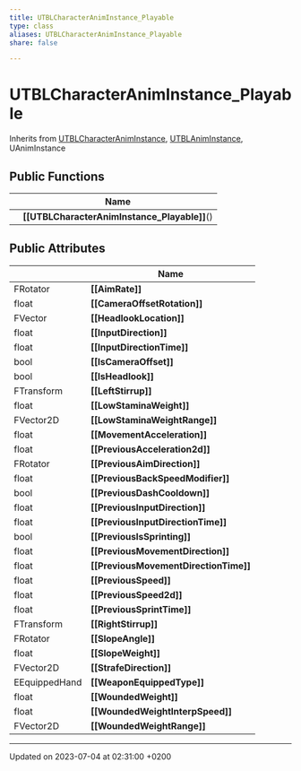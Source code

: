 ```yaml
---
title: UTBLCharacterAnimInstance_Playable
type: class
aliases: UTBLCharacterAnimInstance_Playable
share: false

---
```


# UTBLCharacterAnimInstance_Playable





Inherits from [UTBLCharacterAnimInstance](/docs/SDK/Source/Classes/classUTBLCharacterAnimInstance.md), [UTBLAnimInstance](/docs/SDK/Source/Classes/classUTBLAnimInstance.md), UAnimInstance

## Public Functions

|                | Name           |
| -------------- | -------------- |
| | **[[UTBLCharacterAnimInstance_Playable]]**() |

## Public Attributes

|                | Name           |
| -------------- | -------------- |
| FRotator | **[[AimRate]]**  |
| float | **[[CameraOffsetRotation]]**  |
| FVector | **[[HeadlookLocation]]**  |
| float | **[[InputDirection]]**  |
| float | **[[InputDirectionTime]]**  |
| bool | **[[IsCameraOffset]]**  |
| bool | **[[IsHeadlook]]**  |
| FTransform | **[[LeftStirrup]]**  |
| float | **[[LowStaminaWeight]]**  |
| FVector2D | **[[LowStaminaWeightRange]]**  |
| float | **[[MovementAcceleration]]**  |
| float | **[[PreviousAcceleration2d]]**  |
| FRotator | **[[PreviousAimDirection]]**  |
| float | **[[PreviousBackSpeedModifier]]**  |
| bool | **[[PreviousDashCooldown]]**  |
| float | **[[PreviousInputDirection]]**  |
| float | **[[PreviousInputDirectionTime]]**  |
| bool | **[[PreviousIsSprinting]]**  |
| float | **[[PreviousMovementDirection]]**  |
| float | **[[PreviousMovementDirectionTime]]**  |
| float | **[[PreviousSpeed]]**  |
| float | **[[PreviousSpeed2d]]**  |
| float | **[[PreviousSprintTime]]**  |
| FTransform | **[[RightStirrup]]**  |
| FRotator | **[[SlopeAngle]]**  |
| float | **[[SlopeWeight]]**  |
| FVector2D | **[[StrafeDirection]]**  |
| EEquippedHand | **[[WeaponEquippedType]]**  |
| float | **[[WoundedWeight]]**  |
| float | **[[WoundedWeightInterpSpeed]]**  |
| FVector2D | **[[WoundedWeightRange]]**  |

-------------------------------

Updated on 2023-07-04 at 02:31:00 +0200